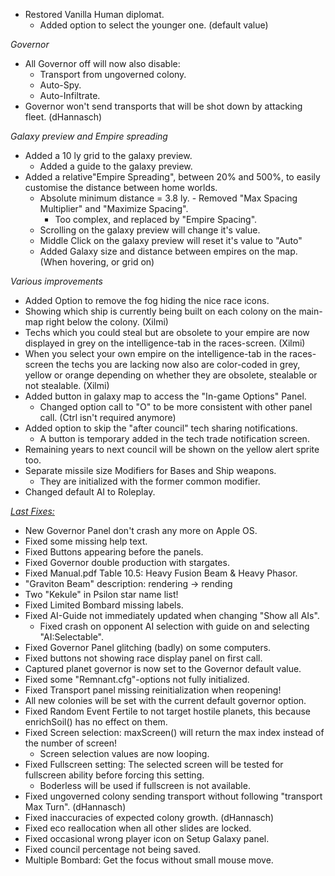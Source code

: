 - Restored Vanilla Human diplomat.
  - Added option to select the younger one. (default value)

<i>Governor</i>
- All Governor off will now also disable: 
  - Transport from ungoverned colony.
  - Auto-Spy.
  - Auto-Infiltrate.
- Governor won't send transports that will be shot down by attacking fleet. (dHannasch)

<i>Galaxy preview and Empire spreading</i>
- Added a 10 ly grid to the galaxy preview.
  - Added a guide to the galaxy preview.
- Added a relative"Empire Spreading", between 20% and 500%, to easily customise the distance between home worlds.
  - Absolute minimum distance = 3.8 ly.  - Removed "Max Spacing Multiplier" and "Maximize Spacing".
    - Too complex, and replaced by "Empire Spacing".
  - Scrolling on the galaxy preview will change it's value.
  - Middle Click on the galaxy preview will reset it's value to "Auto"
  - Added Galaxy size and distance between empires on the map. (When hovering, or grid on)

<i>Various improvements</i>
- Added Option to remove the fog hiding the nice race icons.
- Showing which ship is currently being built on each colony on the main-map right below the colony. (Xilmi)
- Techs which you could steal but are obsolete to your empire are now displayed in grey on the intelligence-tab in the races-screen. (Xilmi)
- When you select your own empire on the intelligence-tab in the races-screen the techs you are lacking now also are color-coded in grey, yellow or orange depending on whether they are obsolete, stealable or not stealable. (Xilmi)
- Added button in galaxy map to access the "In-game Options" Panel.
  - Changed option call to "O" to be more consistent with other panel call. (Ctrl isn't required anymore)
- Added option to skip the "after council" tech sharing notifications.
  - A button is temporary added in the tech trade notification screen.
- Remaining years to next council will be shown on the yellow alert sprite too.
- Separate missile size Modifiers for Bases and Ship weapons.
  - They are initialized with the former common modifier.
- Changed default AI to Roleplay.


<i><u>Last Fixes:</u></i>
- New Governor Panel don't crash any more on Apple OS.
- Fixed some missing help text.
- Fixed Buttons appearing before the panels.
- Fixed Governor double production with stargates.
- Fixed Manual.pdf Table 10.5: Heavy Fusion Beam & Heavy Phasor.
- "Graviton Beam" description: rendering -> rending 
- Two "Kekule" in Psilon star name list!
- Fixed Limited Bombard missing labels.
- Fixed AI-Guide not immediately updated when changing "Show all AIs".
  - Fixed crash on opponent AI selection with guide on and selecting "AI:Selectable".
- Fixed Governor Panel glitching (badly) on some computers.
- Fixed buttons not showing race display panel on first call.
- Captured planet governor is now set to the Governor default value.
- Fixed some "Remnant.cfg"-options not fully initialized.
- Fixed Transport panel missing reinitialization when reopening!
- All new colonies will be set with the current default governor option.
- Fixed Random Event Fertile to not target hostile planets, this because enrichSoil() has no effect on them.
- Fixed Screen selection: maxScreen() will return the max index instead of the number of screen!
  - Screen selection values are now looping.
- Fixed Fullscreen setting: The selected screen will be tested for fullscreen ability before forcing this setting.
  - Boderless will be used if fullscreen is not available.
- Fixed ungoverned colony sending transport without following "transport Max Turn". (dHannasch)
- Fixed inaccuracies of expected colony growth. (dHannasch)
- Fixed eco reallocation when all other slides are locked.
- Fixed occasional wrong player icon on Setup Galaxy panel.
- Fixed council percentage not being saved.
- Multiple Bombard: Get the focus without small mouse move.
